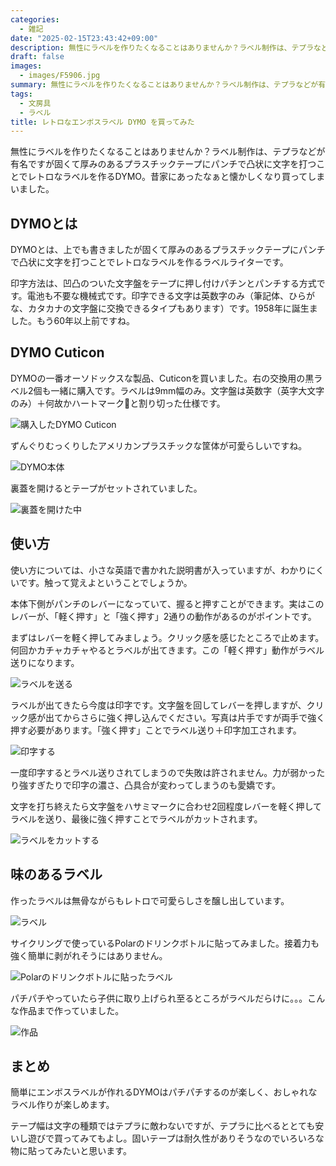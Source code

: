 ```yaml
---
categories:
  - 雑記
date: "2025-02-15T23:43:42+09:00"
description: 無性にラベルを作りたくなることはありませんか？ラベル制作は、テプラなどが有名ですが固くて厚みのあるプラスチックテープにパンチで凸状に文字を打つことでレトロなラベルを作れるDYMOをレビューします。
draft: false
images:
  - images/F5906.jpg
summary: 無性にラベルを作りたくなることはありませんか？ラベル制作は、テプラなどが有名ですが固くて厚みのあるプラスチックテープにパンチで凸状に文字を打つことでレトロなラベルを作るDYMO。昔家にあったなぁと懐かしくなり買ってしまいました。
tags:
  - 文房具
  - ラベル
title: レトロなエンボスラベル DYMO を買ってみた
---
```


無性にラベルを作りたくなることはありませんか？ラベル制作は、テプラなどが有名ですが固くて厚みのあるプラスチックテープにパンチで凸状に文字を打つことでレトロなラベルを作るDYMO。昔家にあったなぁと懐かしくなり買ってしまいました。

## DYMOとは

DYMOとは、上でも書きましたが固くて厚みのあるプラスチックテープにパンチで凸状に文字を打つことでレトロなラベルを作るラベルライターです。

印字方法は、凹凸のついた文字盤をテープに押し付けパチンとパンチする方式です。電池も不要な機械式です。印字できる文字は英数字のみ（筆記体、ひらがな、カタカナの文字盤に交換できるタイプもあります）です。1958年に誕生ました。もう60年以上前ですね。

## DYMO Cuticon

DYMOの一番オーソドックスな製品、Cuticonを買いました。右の交換用の黒ラベル2個も一緒に購入です。ラベルは9mm幅のみ。文字盤は英数字（英字大文字のみ）＋何故かハートマーク💚と割り切った仕様です。

![購入したDYMO Cuticon](./images/F5905.jpg)

ずんぐりむっくりしたアメリカンプラスチックな筐体が可愛らしいですね。

![DYMO本体](./images/F5906.jpg)

裏蓋を開けるとテープがセットされていました。

![裏蓋を開けた中](./images/F5908.jpg)

## 使い方

使い方については、小さな英語で書かれた説明書が入っていますが、わかりにくいです。触って覚えよということでしょうか。

本体下側がパンチのレバーになっていて、握ると押すことができます。実はこのレバーが、「軽く押す」と「強く押す」2通りの動作があるのがポイントです。

まずはレバーを軽く押してみましょう。クリック感を感じたところで止めます。何回かカチャカチャやるとラベルが出てきます。この「軽く押す」動作がラベル送りになります。

![ラベルを送る](./images/02754.jpg)

ラベルが出てきたら今度は印字です。文字盤を回してレバーを押しますが、クリック感が出てからさらに強く押し込んでください。写真は片手ですが両手で強く押す必要があります。「強く押す」ことでラベル送り＋印字加工されます。

![印字する](./images/02835.jpg)

一度印字するとラベル送りされてしまうので失敗は許されません。力が弱かったり強すぎたりで印字の濃さ、凸具合が変わってしまうのも愛嬌です。

文字を打ち終えたら文字盤をハサミマークに合わせ2回程度レバーを軽く押してラベルを送り、最後に強く押すことでラベルがカットされます。

![ラベルをカットする](./images/02946.jpg)

## 味のあるラベル

作ったラベルは無骨ながらもレトロで可愛らしさを醸し出しています。

![ラベル](./images/03018.jpg)

サイクリングで使っているPolarのドリンクボトルに貼ってみました。接着力も強く簡単に剥がれそうにはありません。

![Polarのドリンクボトルに貼ったラベル](./images/F5909.jpg)

パチパチやっていたら子供に取り上げられ至るところがラベルだらけに。。。こんな作品まで作っていました。

![作品](./images/20052.jpg)

## まとめ

簡単にエンボスラベルが作れるDYMOはパチパチするのが楽しく、おしゃれなラベル作りが楽しめます。

テープ幅は文字の種類ではテプラに敵わないですが、テプラに比べるととても安いし遊びで買ってみてもよし。固いテープは耐久性がありそうなのでいろいろな物に貼ってみたいと思います。
